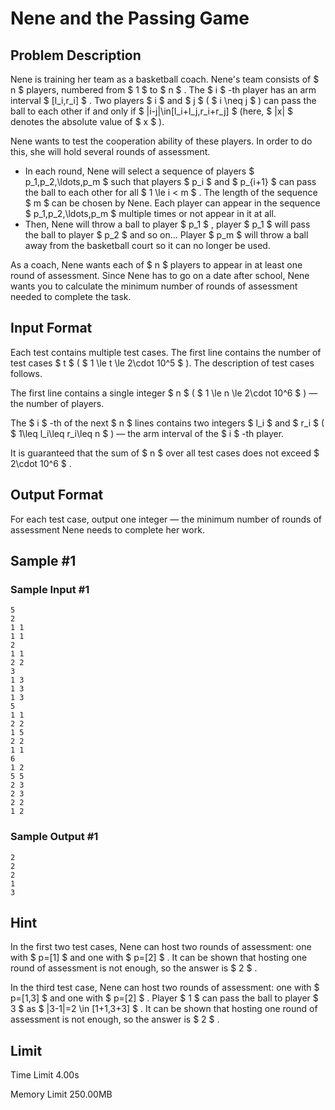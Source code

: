 # Nene and the Passing Game

## Problem Description

Nene is training her team as a basketball coach. Nene's team consists of $ n $ players, numbered from $ 1 $ to $ n $ . The $ i $ -th player has an arm interval $ [l_i,r_i] $ . Two players $ i $ and $ j $ ( $ i \neq j $ ) can pass the ball to each other if and only if $ |i-j|\in[l_i+l_j,r_i+r_j] $ (here, $ |x| $ denotes the absolute value of $ x $ ).

Nene wants to test the cooperation ability of these players. In order to do this, she will hold several rounds of assessment.

- In each round, Nene will select a sequence of players $ p_1,p_2,\ldots,p_m $ such that players $ p_i $ and $ p_{i+1} $ can pass the ball to each other for all $ 1 \le i < m $ . The length of the sequence $ m $ can be chosen by Nene. Each player can appear in the sequence $ p_1,p_2,\ldots,p_m $ multiple times or not appear in it at all.
- Then, Nene will throw a ball to player $ p_1 $ , player $ p_1 $ will pass the ball to player $ p_2 $ and so on... Player $ p_m $ will throw a ball away from the basketball court so it can no longer be used.

As a coach, Nene wants each of $ n $ players to appear in at least one round of assessment. Since Nene has to go on a date after school, Nene wants you to calculate the minimum number of rounds of assessment needed to complete the task.

## Input Format

Each test contains multiple test cases. The first line contains the number of test cases $ t $ ( $ 1 \le t \le 2\cdot 10^5 $ ). The description of test cases follows.

The first line contains a single integer $ n $ ( $ 1 \le n \le 2\cdot 10^6 $ ) — the number of players.

The $ i $ -th of the next $ n $ lines contains two integers $ l_i $ and $ r_i $ ( $ 1\leq l_i\leq r_i\leq n $ ) — the arm interval of the $ i $ -th player.

It is guaranteed that the sum of $ n $ over all test cases does not exceed $ 2\cdot 10^6 $ .

## Output Format

For each test case, output one integer — the minimum number of rounds of assessment Nene needs to complete her work.

## Sample #1

### Sample Input #1

```
5
2
1 1
1 1
2
1 1
2 2
3
1 3
1 3
1 3
5
1 1
2 2
1 5
2 2
1 1
6
1 2
5 5
2 3
2 3
2 2
1 2
```

### Sample Output #1

```
2
2
2
1
3
```

## Hint

In the first two test cases, Nene can host two rounds of assessment: one with $ p=[1] $ and one with $ p=[2] $ . It can be shown that hosting one round of assessment is not enough, so the answer is $ 2 $ .

In the third test case, Nene can host two rounds of assessment: one with $ p=[1,3] $ and one with $ p=[2] $ . Player $ 1 $ can pass the ball to player $ 3 $ as $ |3-1|=2 \in [1+1,3+3] $ . It can be shown that hosting one round of assessment is not enough, so the answer is $ 2 $ .

## Limit



Time Limit
4.00s

Memory Limit
250.00MB